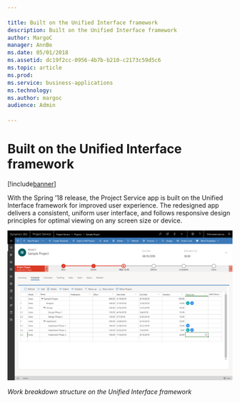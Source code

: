```yaml
---

title: Built on the Unified Interface framework
description: Built on the Unified Interface framework
author: MargoC
manager: AnnBe
ms.date: 05/01/2018
ms.assetid: dc19f2cc-0956-4b7b-b210-c2173c59d5c6
ms.topic: article
ms.prod: 
ms.service: business-applications
ms.technology: 
ms.author: margoc
audience: Admin

---
```

#  Built on the Unified Interface framework




[!include[banner](../../includes/banner.md)]

With the Spring ’18 release, the Project Service app is built on the Unified
Interface framework for improved user experience. The redesigned app delivers a
consistent, uniform user interface, and follows responsive design principles for
optimal viewing on any screen size or device.

![A screenshot of work breakdown structure on the Unified Interface framework](media/built-on-unified-interface-framework-1.png "A screenshot of work breakdown structure on the Unified Interface framework")
<!-- New WBS Grid Experience.png -->


*Work breakdown structure on the Unified Interface framework*


